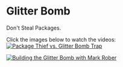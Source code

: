 # Glitter Bomb

Don't Steal Packages.

Click the images below to watch the videos:
[![Package Thief vs. Glitter Bomb Trap](https://img.youtube.com/vi/xoxhDk-hwuo/0.jpg)](https://youtu.be/xoxhDk-hwuo)


[![Building the Glitter Bomb with Mark Rober](https://img.youtube.com/vi/IpMxOmUcfOI/0.jpg)](https://youtu.be/IpMxOmUcfOI)


